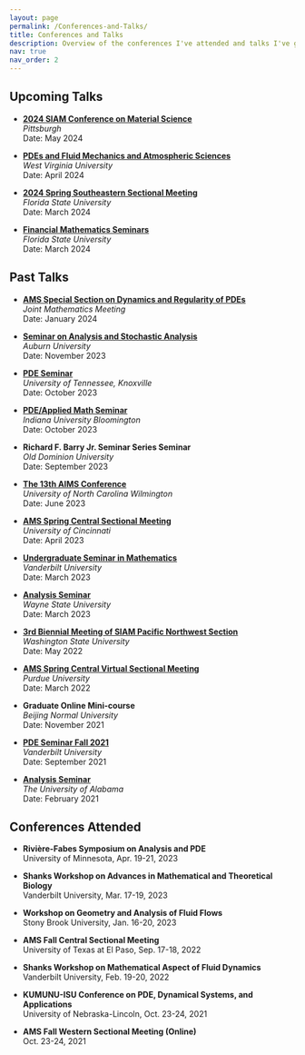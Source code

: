 ```yaml
---
layout: page
permalink: /Conferences-and-Talks/
title: Conferences and Talks
description: Overview of the conferences I've attended and talks I've given.
nav: true
nav_order: 2
---
```


## Upcoming Talks

- **[2024 SIAM Conference on Material Science](https://www.siam.org/conferences/cm/conference/ms24)**\
  *Pittsburgh*\
  Date: May 2024

- **[PDEs and Fluid Mechanics and Atmospheric
Sciences](https://mathanddata.wvu.edu/pdes-conference)**\
  *West Virginia University*\
  Date: April 2024
  
- **[2024 Spring Southeastern Sectional Meeting](https://www.ams.org/meetings/sectional/2313_program_ss10.html)**\
  *Florida State University*\
  Date: March 2024
  
- **[Financial Mathematics Seminars](https://www.math.fsu.edu/finmath/seminars.php)**\
  *Florida State University*\
  Date: March 2024


## Past Talks
- **[AMS Special Section on Dynamics and Regularity of PDEs](https://www.jointmathematicsmeetings.org/meetings/national/jmm2024/2300_ams.html)**  
  *Joint Mathematics Meeting*  
  Date: January 2024  

- **[Seminar on Analysis and Stochastic Analysis](http://webhome.auburn.edu/~lzc0090/SASA/20231108_Du.html)**  
  *Auburn University*  
  Date: November 2023  


- **[PDE Seminar](https://calendar.utk.edu/event/pde_seminar_109?utm_campaign=widget&utm_medium=widget&utm_source=University+of+Tennessee%2C+Knoxville)**  
  *University of Tennessee, Knoxville*  
  Date: October 2023  

- **[PDE/Applied Math Seminar](https://math.indiana.edu/seminars/index.html)**  
  *Indiana University Bloomington*  
  Date: October 2023  

- **Richard F. Barry Jr. Seminar Series Seminar**  
  *Old Dominion University*  
  Date: September 2023  
  
- **[The 13th AIMS Conference](https://www.aimsconference.org/conferences/2023/)**  
  *University of North Carolina Wilmington*  
  Date: June 2023  

- **[AMS Spring Central Sectional Meeting](http://www.ams.org/meetings/sectional/2308_progfull.html)**  
  *University of Cincinnati*  
  Date: April 2023  

- **[Undergraduate Seminar in Mathematics](https://my.vanderbilt.edu/undergradseminar/spring-2023-talks-2/)**  
  *Vanderbilt University*  
  Date: March 2023  

- **[Analysis Seminar](https://events.wayne.edu/2023/03/28/analysis-seminar-stochastic-ericksen-leslie-system-95478/)**  
  *Wayne State University*  
  Date: March 2023  

- **[3rd Biennial Meeting of SIAM Pacific Northwest Section](https://sites.google.com/site/siampnwsection/)**  
  *Washington State University*  
  Date: May 2022  

- **[AMS Spring Central Virtual Sectional Meeting](http://www.ams.org/meetings/sectional/2292_progfull.html)**  
  *Purdue University*  
  Date: March 2022  

- **Graduate Online Mini-course**  
  *Beijing Normal University*  
  Date: November 2021  

- **[PDE Seminar Fall 2021](https://my.vanderbilt.edu/pderesearch/links/pde-seminar-fall-2021/)**  
  *Vanderbilt University*  
  Date: September 2021  

- **[Analysis Seminar](https://math.ua.edu/event/analysis-seminar-hengrong-du-purdue-university/)**  
  *The University of Alabama*  
  Date: February 2021  


## Conferences Attended

- **Rivière-Fabes Symposium on Analysis and PDE**  
  University of Minnesota, Apr. 19-21, 2023

- **Shanks Workshop on Advances in Mathematical and Theoretical Biology**  
  Vanderbilt University, Mar. 17-19, 2023

- **Workshop on Geometry and Analysis of Fluid Flows**  
  Stony Brook University, Jan. 16-20, 2023

- **AMS Fall Central Sectional Meeting**  
  University of Texas at El Paso, Sep. 17-18, 2022

- **Shanks Workshop on Mathematical Aspect of Fluid Dynamics**  
  Vanderbilt University, Feb. 19-20, 2022

- **KUMUNU-ISU Conference on PDE, Dynamical Systems, and Applications**  
  University of Nebraska-Lincoln, Oct. 23-24, 2021

- **AMS Fall Western Sectional Meeting (Online)**  
  Oct. 23-24, 2021



